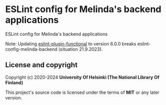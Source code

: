 # ESLint config for Melinda's backend applications

ESLint config for Melinda's backend applications

Note: Updating [eslint-plugin-functional](https://www.npmjs.com/package/eslint-plugin-functional) to version 6.0.0 breaks eslint-config-melinda-backend (situation 21.9.2023).

## License and copyright

Copyright (c) 2020-2024 **University Of Helsinki (The National Library Of Finland)**

This project's source code is licensed under the terms of **MIT** or any later version.
